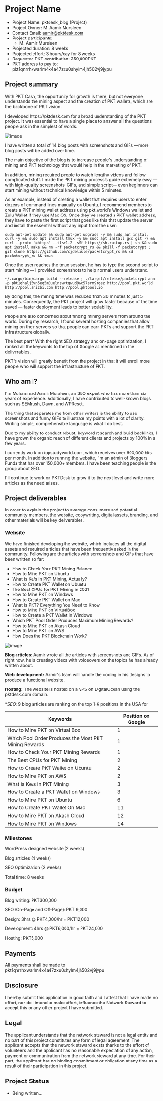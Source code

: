 # Project Name
* Project Name: pktdesk_blog (Project)
* Project Owner: M. Aamir Mursleen
* Contact Email: aamir@pktdesk.com
* Project participants:
  * M. Aamir Mursleen  
* Projected duration: 8 weeks
* Projected effort: 3 hours/day for 8 weeks
* Requested PKT contribution: 350,000PKT
* PKT address to pay to: pkt1qnrrhxwarlm4x4a47zxu0shylm4jh502vj9jypu

## Project summary

With PKT Cash, the opportunity for growth is there, but not everyone understands the mining aspect and the creation of PKT wallets, which are the backbone of PKT vision. 

I developed https://pktdesk.com for a broad understanding of the PKT project. It was essential to have a single place to answer all the questions people ask in the simplest of words.

![image](https://user-images.githubusercontent.com/27009001/131851729-b7b081d4-4ed5-4676-918c-32678f9622ba.png)

I have written a total of 14 blog posts with screenshots and GIFs —more blog posts will be added over time.

The main objective of the blog is to increase people's understanding of mining and PKT technology that would help in the marketing of PKT.

In addition, mining required people to watch lengthy videos and follow complicated stuff. I made the PKT mining process’s guide extremely easy — with high-quality screenshots, GIFs, and simple script— even beginners can start mining without technical knowledge within 5 minutes.

As an example, instead of creating a wallet that requires users to enter dozens of command lines manually on Ubuntu, I recommend members to create a PKT mining wallet address using pkt.world’s Windows wallet and Zulu Wallet if they use Mac OS. Once they've created a PKT wallet address, they have to paste the first script that goes like this that update the server and install the essential without any input from the user:
```
sudo apt-get update && sudo apt-get upgrade -y && sudo apt install curl -y && sudo apt install tmux -y && sudo apt install gcc git -y && curl --proto '=https' --tlsv1.2 -sSf https://sh.rustup.rs | sh && sudo apt install make && rm -rf packetcrypt_rs && pkill -f packetcrypt ; git clone https://github.com/cjdelisle/packetcrypt_rs && cd packetcrypt_rs && tmux
```
Once the user reaches the tmux session, he has to type the second script to start mining — I provided screenshots to help normal users understand.
```
~/.cargo/bin/cargo build --release ; ./target/release/packetcrypt ann -p pkt1qhalj5vn5eq5m0uelnswvtqwud9wc57srm9rqez http://pool.pkt.world http://pool.srizbi.com http://pool.pktpool.io 
```
By doing this, the mining time was reduced from 30 minutes to just 5 minutes. Consequently, the PKT project will grow faster because of the time saved — faster deployment leads to better scalability.

People are also concerned about finding mining servers from around the world. During my research, I found several hosting companies that allow mining on their servers so that people can earn PKTs and support the PKT infrastructure globally. 

The best part? With the right SEO strategy and on-page optimization, I ranked all the keywords to the top of Google as mentioned in the deliverables. 

PKT's vision will greatly benefit from the project in that it will enroll more people who will support the infrastructure of PKT.

## Who am I?

I'm Muhammad Aamir Mursleen, an SEO expert who has more than six years of experience. Additionally, I have contributed to well-known blogs such as SEMrush, Dawn, and WPReset. 

The thing that separates me from other writers is the ability to use screenshots and funny GIFs to illustrate my points with a lot of clarity. Writing simple, comprehensible language is what I do best.

Due to my ability to conduct robust, keyword research and build backlinks, I have grown the organic reach of different clients and projects by 100% in a few years. 

I currently work on topstudyworld.com, which receives over 600,000 hits per month. In addition to running the website, I'm an admin of Bloggers Funda that has over 150,000+ members. I have been teaching people in the group about SEO.

I'll continue to work on PKTDesk to grow it to the next level and write more articles as the need arises.

## Project deliverables

In order to explain the project to average consumers and potential community members, the website, copywriting, digital assets, branding, and other materials will be key deliverables.

### Website

We have finished developing the website, which includes all the digital assets and required articles that have been frequently asked in the community. Following are the articles with screenshots and GIFs that have been written so far:

* How to Check Your PKT Mining Balance 
* How to Mine PKT on Ubuntu
* What is Ke/s in PKT Mining, Actually?
* How to Create PKT Wallet on Ubuntu
* The Best CPUs for PKT Mining in 2021
* How to Mine PKT on Windows
* How to Create PKT Wallet on Mac
* What is PKT? Everything You Need to Know
* How to Mine PKT on VirtualBox
* How to Create a PKT Wallet in Windows 
* Which PKT Pool Order Produces Maximum Mining Rewards?
* How to Mine PKT on Akash Cloud
* How to Mine PKT on AWS 
* How Does the PKT Blockchain Work?


![image](https://user-images.githubusercontent.com/27009001/131851420-00cc20e8-295a-4592-a668-d93bddf9de47.png)



**Blog articles:** Aamir wrote all the articles with screenshots and GIFs. As of right now, he is creating videos with voiceovers on the topics he has already written about.

**Web development:** Aamir's team will handle the coding in his designs to produce a functional website.

**Hosting:** The website is hosted on a VPS on DigitalOcean using the pktdesk.com domain.

**SEO*: 9 blog articles are ranking on the top 1-6 positions in the USA for

| Keywords | Position on Google |
| ------------- | ------------- |
| How to Mine PKT on Virtual Box  | 1  |
| Which Pool Order Produces the Most PKT Mining Rewards  | 1  |
| How to Check Your PKT Mining Rewards  | 1  |
| The Best CPUs for PKT Mining  | 2  |
| How to Create PKT Wallet on Ubuntu  | 2  |
| How to Mine PKT on AWS  | 2  |
| What is Ke/s in PKT Mining  | 3  |
| How to Create a PKT Wallet on Windows  | 3  |
| How to Mine PKT on Ubuntu  | 6  |
| How to Create PKT Wallet On Mac  | 11  |
| How to Mine PKT on Akash Cloud  | 12  |
| How to Mine PKT on Windows  | 14  |



### Milestones ###

WordPress designed website (2 weeks)

Blog articles (4 weeks)

SEO Optimization (2 weeks)

Total time: 8 weeks


### Budget

Blog writing: PKT300,000

SEO (On-Page and Off-Page): PKT 9,000

Design: 3hrs @ PKT4,000/hr = PKT12,000

Development: 4hrs @ PKT6,000/hr = PKT24,000

Hosting: PKT5,000

## Payments

All payments shall be made to pkt1qnrrhxwarlm4x4a47zxu0shylm4jh502vj9jypu

## Disclosure
I hereby submit this application in good faith and I attest that I have made no effort, nor do I
intend to make effort, influence the Network Steward to accept this or any other project I have
submitted.

## Legal

The applicant understands that the network steward is not a legal entity and no part of this
project constitutes any form of legal agreement. The applicant accepts that the network steward
exists thanks to the effort of volunteers and the applicant has no reasonable expectation of any
action, payment or communication from the network steward at any time. For their part, the
applicant has no binding commitment or obligation at any time as a result of their participation
in this project.

## Project Status

* Being written...
